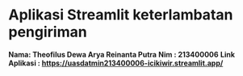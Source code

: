 # Aplikasi Streamlit keterlambatan pengiriman
**Nama: Theofilus Dewa Arya Reinanta Putra**
**Nim : 213400006**
**Link Aplikasi : https://uasdatmin213400006-icikiwir.streamlit.app/**

